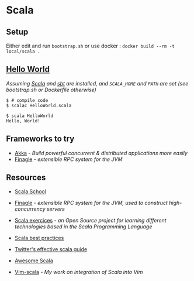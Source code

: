 # Scala

## Setup

Either edit and run `bootstrap.sh` or use docker : `docker build --rm -t local/scala .`

## [Hello World](http://scala-lang.org/documentation/getting-started.html#your_first_lines_of_code)

_Assuming [Scala]() and [sbt]() are installed, and `SCALA_HOME` and
`PATH` are set (see bootstrap.sh or Dockerfile otherwise)_

```
$ # compile code
$ scalac HelloWorld.scala

$ scala HelloWorld
Hello, World!
```


## Frameworks to try

- [Akka](http://akka.io/) - _Build powerful concurrent & distributed applications more easily_
- [Finagle](https://twitter.github.io/finagle/) - _extensible RPC system for the JVM_


## Resources

- [Scala School](http://twitter.github.io/scala_school/)

- [Finagle](http://twitter.github.io/finagle/guide/index.html) -
  _extensible RPC system for the JVM, used to construct high-concurrency
  servers_

- [Scala exercices](https://www.scala-exercises.org/) - _an Open Source project for learning different technologies based in the Scala Programming Language_

- [Scala best practices](https://github.com/alexandru/scala-best-practices)

- [Twitter's effective scala
  guide](http://twitter.github.io/effectivescala/)

- [Awesome Scala](https://github.com/lauris/awesome-scala)

- [Vim-scala](https://github.com/derekwyatt/vim-scala) - _My work on
  integration of Scala into Vim_
